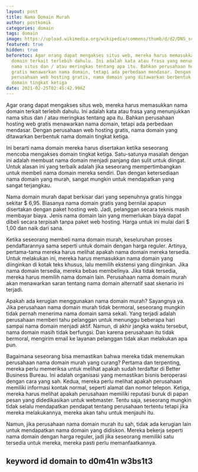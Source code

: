 ```yaml
---
layout: post
title: Nama Domain Murah
author: postkomik
categories: domain
tags: domain
image: https://upload.wikimedia.org/wikipedia/commons/thumb/d/d2/DNS_schema.svg/1024px-DNS_schema.svg.png
featured: true
hidden: true
beforetoc: Agar orang dapat mengakses situs web, mereka harus memasukkan nama
  domain terkait terlebih dahulu. Ini adalah kata atau frasa yang menunjukkan
  nama situs dan / atau meringkas tentang apa itu. Bahkan perusahaan hosting web
  gratis menawarkan nama domain, tetapi ada perbedaan mendasar. Dengan
  perusahaan web hosting gratis, nama domain yang ditawarkan berbentuk nama
  domain tingkat ketiga
date: 2021-02-25T02:45:42.996Z
---
```

Agar orang dapat mengakses situs web, mereka harus memasukkan nama domain terkait terlebih dahulu. Ini adalah kata atau frasa yang menunjukkan nama situs dan / atau meringkas tentang apa itu. Bahkan perusahaan hosting web gratis menawarkan nama domain, tetapi ada perbedaan mendasar. Dengan perusahaan web hosting gratis, nama domain yang ditawarkan berbentuk nama domain tingkat ketiga.

Ini berarti nama domain mereka harus disertakan ketika seseorang mencoba mengakses domain tingkat ketiga. Satu-satunya masalah dengan ini adalah membuat nama domain menjadi panjang dan sulit untuk diingat. Untuk alasan ini yang terbaik adalah jika seseorang mempertimbangkan untuk membeli nama domain mereka sendiri. Dan dengan ketersediaan nama domain yang murah, sangat mungkin untuk mendapatkan yang sangat terjangkau.

Nama domain murah dapat berkisar dari yang sepenuhnya gratis hingga sekitar $ 6,95. Biasanya nama domain gratis yang bernilai apapun disertakan dengan paket hosting web. Jadi, pelanggan secara teknis masih membayar biaya. Jenis nama domain lain yang memerlukan biaya dapat dibeli secara terpisah tanpa paket web hosting. Harga untuk ini mulai dari $ 1,00 dan naik dari sana. 

Ketika seseorang membeli nama domain murah, keseluruhan proses pendaftarannya sama seperti untuk domain dengan harga reguler. Artinya, pertama-tama mereka harus melihat apakah nama domain mereka tersedia. Untuk melakukan ini, mereka harus memasukkan nama domain yang diinginkan di kotak teks khusus, lalu memilih ekstensi yang diinginkan. Jika nama domain tersedia, mereka bebas membelinya. Jika tidak tersedia, mereka harus memilih nama domain lain. Perusahaan nama domain murah akan menawarkan saran tentang nama domain alternatif saat skenario ini terjadi. 

Apakah ada kerugian menggunakan nama domain murah? Sayangnya ya. Jika perusahaan nama domain murah tidak bermoral, seseorang mungkin tidak pernah menerima nama domain sama sekali. Yang terjadi adalah perusahaan memberi tahu pelanggan untuk menunggu beberapa hari sampai nama domain menjadi aktif. Namun, di akhir jangka waktu tersebut, nama domain masih tidak berfungsi. Dan karena perusahaan itu tidak bermoral, mengirim email ke layanan pelanggan tidak akan melakukan apa pun.

Bagaimana seseorang bisa memastikan bahwa mereka tidak menemukan perusahaan nama domain murah yang curang? Pertama dan terpenting, mereka perlu memeriksa untuk melihat apakah sudah terdaftar di Better Business Bureau. Ini adalah organisasi yang memastikan bisnis beroperasi dengan cara yang sah. Kedua, mereka perlu melihat apakah perusahaan memiliki informasi kontak normal, seperti alamat dan nomor telepon. Ketiga, mereka harus melihat apakah perusahaan memiliki reputasi buruk di papan pesan yang didedikasikan untuk webmaster. Tentu saja, seseorang mungkin tidak selalu mendapatkan pendapat tentang perusahaan tertentu tetapi jika mereka melakukannya, mereka akan tahu untuk menjauhi itu. 

Namun, jika perusahaan nama domain murah itu sah, tidak ada kerugian lain untuk mendapatkan nama domain yang didiskon. Mereka bekerja seperti nama domain dengan harga reguler, jadi jika seseorang memiliki satu tersedia untuk mereka, mereka pasti perlu memanfaatkannya.

## **keyword id domain to d0m41n w3bs1t3**
